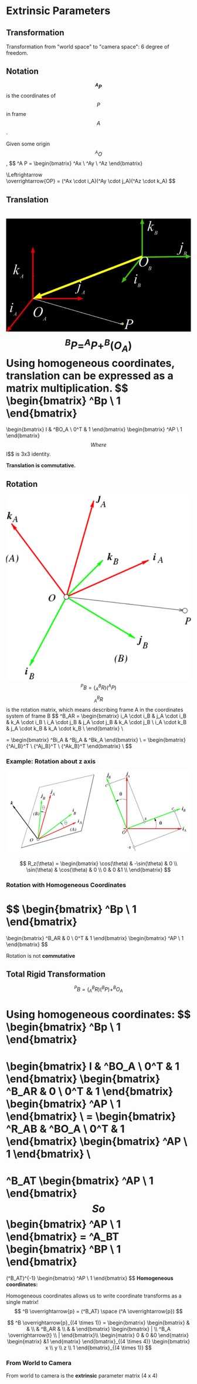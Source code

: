 # Extrinsic Parameters

## Transformation

Transformation from "world space" to "camera space": 6 degree of freedom.

## Notation

**$$^AP$$** is the coordinates of $$P$$ in frame $$A$$.

Given some origin $$^A O$$, 
$$
^A P = \begin{bmatrix}
^Ax \\
^Ay \\
^Az
\end{bmatrix}

\Leftrightarrow 	
\overrightarrow{OP} = (^Ax \cdot i_A)(^Ay \cdot j_A)(^Az \cdot k_A)
$$

## Translation 

![image-20210118155922366](assets/image-20210118155922366.png)
$$
^BP = ^AP + ^B(O_A)
$$
Using homogeneous coordinates, translation can be expressed as a matrix multiplication.
$$
\begin{bmatrix} ^Bp \\ 1
\end{bmatrix}
= 
\begin{bmatrix} I & ^BO_A 
\\ 0^T & 1
\end{bmatrix}
\begin{bmatrix} 
^AP \\
1
\end{bmatrix}
$$
Where $$I$$ is 3x3 identity.

**Translation is commutative.**

## Rotation

![image-20210118160434721](assets/image-20210118160434721.png)
$$
^PB = (^B_AR) (^AP)
$$
$$^B_AR$$ is the rotation matrix, which means describing frame A in the coordinates system of frame B
$$
^B_AR = 
\begin{bmatrix} 
i_A \cdot i_B & j_A \cdot i_B & k_A \cdot i_B \\
i_A \cdot j_B & j_A \cdot j_B & k_A \cdot j_B \\
i_A \cdot k_B & j_A \cdot k_B & k_A \cdot k_B \\
\end{bmatrix} \\

= \begin{bmatrix} 
^Bi_A & ^Bj_A & ^Bk_A
\end{bmatrix} \\
=  \begin{bmatrix} 
{^Ai_B}^T \\
{^Aj_B}^T \\
{^Ak_B}^T
\end{bmatrix} \\
$$

### Example: Rotation about z axis

![image-20210118161440882](assets/image-20210118161440882.png)
$$
R_z(\theta) = 
\begin{bmatrix} 
\cos(\theta) & -\sin(\theta) & 0 \\
\sin(\theta) & \cos(\theta) & 0 \\
0 & 0 &1 \\
\end{bmatrix}
$$

### Rotation with Homogeneous Coordinates

$$
\begin{bmatrix} ^Bp \\ 1
\end{bmatrix}
= 
\begin{bmatrix} 
^B_AR & 0 \\ 
0^T & 1
\end{bmatrix}
\begin{bmatrix} 
^AP \\
1
\end{bmatrix}
$$

Rotation is not **commutative**

## Total Rigid Transformation

$$
^PB = (^B_AR) (^BP) + ^BO_A
$$

Using homogeneous coordinates:
$$
\begin{bmatrix} ^Bp \\ 1
\end{bmatrix}
= 
\begin{bmatrix} I & ^BO_A 
\\ 0^T & 1
\end{bmatrix}
\begin{bmatrix} 
^B_AR & 0 \\ 
0^T & 1
\end{bmatrix}
\begin{bmatrix} 
^AP \\
1
\end{bmatrix} \\
= \begin{bmatrix} 
^R_AB & ^BO_A 
\\ 0^T & 1
\end{bmatrix} 
\begin{bmatrix} 
^AP \\
1
\end{bmatrix} \\
=
^B_AT \begin{bmatrix} 
^AP \\
1
\end{bmatrix}
$$
So 
$$
\begin{bmatrix} 
^AP \\
1
\end{bmatrix} =
^A_BT \begin{bmatrix} 
^BP \\
1
\end{bmatrix} 
=
(^B_AT)^{-1} \begin{bmatrix} 
^AP \\
1
\end{bmatrix}
$$
**Homogeneous coordinates:**

Homogeneous coordinates allows us to write coordinate transforms as a single matrix!
$$
^B \overrightarrow{p} = (^B_AT) \space (^A \overrightarrow{p})
$$

$$
^B \overrightarrow{p}_{(4 \times 1)} = \begin{bmatrix} 
\begin{bmatrix}
& & \\
& ^B_AR & \\
& & 
\end{bmatrix} 
\begin{bmatrix}
| \\
^B_A \overrightarrow{t} \\
|
\end{bmatrix}\\
\begin{matrix}
0 & 0 &0 
\end{matrix}
\begin{matrix}
&1
\end{matrix}
\end{bmatrix}_{(4 \times 4)}
\begin{bmatrix}
x \\ 
y \\ 
z \\
1
\end{bmatrix}_{(4 \times 1)}
$$

### From World to Camera

From world to camera is the **extrinsic** parameter matrix (4 x 4)